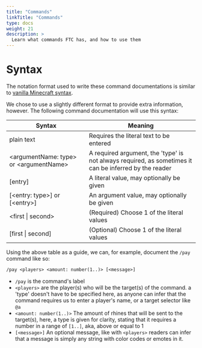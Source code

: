 ```yaml
---
title: "Commands"
linkTitle: "Commands"
type: docs
weight: 21
description: >
  Learn what commands FTC has, and how to use them
---
```


# Syntax
The notation format used to write these command documentations
is similar to [vanilla Minecraft syntax](https://minecraft.fandom.com/wiki/Commands#:~:text=Command%20guide-,Syntax,-In%20Java%20Edition).  
  
We chose to use a slightly different format to provide extra information, 
however. The following command documentation will use this syntax:

| Syntax | Meaning |
|--|--|
| plain text | Requires the literal text to be entered |
| \<argumentName: type> or \<argumentName> | A required argument, the 'type' is not always required, as sometimes it can be inferred by the reader |
| [entry] | A literal value, may optionally be given |
| [\<entry: type>] or [\<entry>] | An argument value, may optionally be given |
| \<first \| second> | (Required) Choose 1 of the literal values |
| [first \| second] | (Optional) Choose 1 of the literal values |

Using the above table as a guide, we can, for example, document the 
`/pay` command like so:
```txt
/pay <players> <amount: number(1..)> [<message>]
```
- `/pay` is the command's label
- `<players>` are the player(s) who will be the target(s) of the command. a 'type' doesn't have to be specified here, as anyone can infer that the command requires us to enter a player's name, or a target selector like `@a`
- `<amount: number(1..)>` The amount of rhines that will be sent to the target(s), here, a type is given for clarity, stating that it requires a number in a range of `[1..]`, aka, above or equal to 1
- `[<message>]` An optional message, like with `<players>` readers can infer that a message is simply any string with color codes or emotes in it.